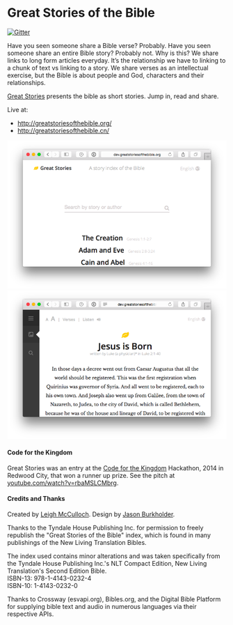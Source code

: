 # Great Stories of the Bible

[![Gitter](https://badges.gitter.im/Join%20Chat.svg)](https://gitter.im/leighmcculloch/greatstoriesofthebible.org?utm_source=badge&utm_medium=badge&utm_campaign=pr-badge&utm_content=badge)

Have you seen someone share a Bible verse? Probably. Have you seen someone share an entire Bible story? Probably not. Why is this? We share links to long form articles everyday. It’s the relationship we have to linking to a chunk of text vs linking to a story. We share verses as an intellectual exercise, but the Bible is about people and God, characters and their relationships.

[Great Stories](http://greatstories.org) presents the bible as short stories. Jump in, read and share.

Live at:

* http://greatstoriesofthebible.org/
* http://greatstoriesofthebible.cn/

![](README-1.png)
![](README-2.png)

#### Code for the Kingdom

Great Stories was an entry at the [Code for the Kingdom](http://codeforthekingdom.org/bayarea2014.html) Hackathon, 2014 in Redwood City, that won a runner up prize. See the pitch at [youtube.com/watch?v=rbaMSLCMbrg](https://www.youtube.com/watch?v=rbaMSLCMbrg).

#### Credits and Thanks

Created by [Leigh McCulloch](https://leighmcculloch.com). Design by [Jason Burkholder](http://jtburkholder.com/).

Thanks to the Tyndale House Publishing Inc. for permission to freely
republish the "Great Stories of the Bible" index, which is found in many
publishings of the New Living Translation Bibles. 

The index used contains minor alterations and was taken specifically
from the Tyndale House Publishing Inc.'s NLT Compact Edition, New Living
Translation's Second Edition Bible.  
ISBN-13: 978-1-4143-0232-4  
ISBN-10: 1-4143-0232-0

Thanks to Crossway (esvapi.org), Bibles.org, and the Digital Bible Platform for supplying bible text and audio in numerous languages via their respective APIs.
